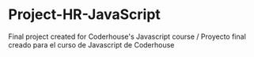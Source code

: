 # Project-HR-JavaScript
Final project created for Coderhouse's Javascript course / Proyecto final creado para el curso de Javascript de Coderhouse
